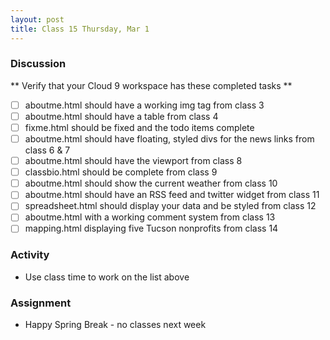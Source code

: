 ```yaml
---
layout: post
title: Class 15 Thursday, Mar 1
---
```


### Discussion

** Verify that your Cloud 9 workspace has these completed tasks **

- [ ] aboutme.html should have a working img tag from class 3
- [ ] aboutme.html should have a table from class 4
- [ ] fixme.html should be fixed and the todo items complete
- [ ] aboutme.html should have floating, styled divs for the news links from class 6 & 7
- [ ] aboutme.html should have the viewport from class 8
- [ ] classbio.html should be complete from class 9
- [ ] aboutme.html should show the current weather from class 10
- [ ] aboutme.html should have an RSS feed and twitter widget from class 11
- [ ] spreadsheet.html should display your data and be styled from class 12
- [ ] aboutme.html with a working comment system from class 13
- [ ] mapping.html displaying five Tucson nonprofits from class 14

### Activity

* Use class time to work on the list above

### Assignment

* Happy Spring Break - no classes next week
